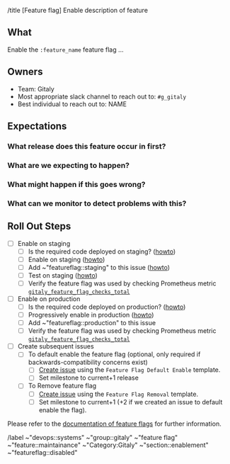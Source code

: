 /title [Feature flag] Enable description of feature

## What

Enable the `:feature_name` feature flag ...

## Owners

- Team: Gitaly
- Most appropriate slack channel to reach out to: `#g_gitaly`
- Best individual to reach out to: NAME

## Expectations

### What release does this feature occur in first?

### What are we expecting to happen?

### What might happen if this goes wrong?

### What can we monitor to detect problems with this?

<!--

Which dashboards from https://dashboards.gitlab.net are most relevant?
Usually you'd just like a link to the method you're changing in the
dashboard at:

https://dashboards.gitlab.net/d/000000199/gitaly-feature-status

I.e.

1. Open that URL
2. Change "method" to your feature, e.g. UserDeleteTag
3. Copy/paste the URL & change gprd to gstd to monitor staging as well as prod

-->

## Roll Out Steps

- [ ] Enable on staging
    - [ ] Is the required code deployed on staging? ([howto](https://gitlab.com/gitlab-org/gitaly/-/blob/master/doc/PROCESS.md#is-the-required-code-deployed))
    - [ ] Enable on staging ([howto](https://gitlab.com/gitlab-org/gitaly/-/blob/master/doc/PROCESS.md#enable-on-staging))
    - [ ] Add ~"featureflag::staging" to this issue ([howto](https://gitlab.com/gitlab-org/gitaly/-/blob/master/doc/PROCESS.md#feature-flag-labels))
    - [ ] Test on staging ([howto](https://gitlab.com/gitlab-org/gitaly/-/blob/master/doc/PROCESS.md#test-on-staging))
    - [ ] Verify the feature flag was used by checking Prometheus metric [`gitaly_feature_flag_checks_total`](https://prometheus.gstg.gitlab.net/graph?g0.expr=sum%20by%20(flag)%20(rate(gitaly_feature_flag_checks_total%5B5m%5D))&g0.tab=1&g0.stacked=0&g0.range_input=1h)
- [ ] Enable on production
    - [ ] Is the required code deployed on production? ([howto](https://gitlab.com/gitlab-org/gitaly/-/blob/master/doc/PROCESS.md#is-the-required-code-deployed))
    - [ ] Progressively enable in production ([howto](https://gitlab.com/gitlab-org/gitaly/-/blob/master/doc/PROCESS.md#enable-in-production))
    - [ ] Add ~"featureflag::production" to this issue
    - [ ] Verify the feature flag was used by checking Prometheus metric [`gitaly_feature_flag_checks_total`](https://prometheus.gprd.gitlab.net/graph?g0.expr=sum%20by%20(flag)%20(rate(gitaly_feature_flag_checks_total%5B5m%5D))&g0.tab=1&g0.stacked=0&g0.range_input=1h)
- [ ] Create subsequent issues
  - [ ] To default enable the feature flag (optional, only required if backwards-compatibility concerns exist)
    - [ ] [Create issue](https://gitlab.com/gitlab-org/gitaly/-/issues/new?issuable_template=Feature%20Flag%20Default%20Enable) using the `Feature Flag Default Enable` template.
    - [ ] Set milestone to current+1 release
  - [ ] To Remove feature flag
    - [ ] [Create issue](https://gitlab.com/gitlab-org/gitaly/-/issues/new?issuable_template=Feature%20Flag%20Removal) using the `Feature Flag Removal` template.
    - [ ] Set milestone to current+1 (+2 if we created an issue to default enable the flag).

Please refer to the [documentation of feature flags](https://gitlab.com/gitlab-org/gitaly/-/blob/master/doc/PROCESS.md#feature-flags) for further information.

/label ~"devops::systems" ~"group::gitaly" ~"feature flag" ~"feature::maintainance" ~"Category:Gitaly" ~"section::enablement" ~"featureflag::disabled"
